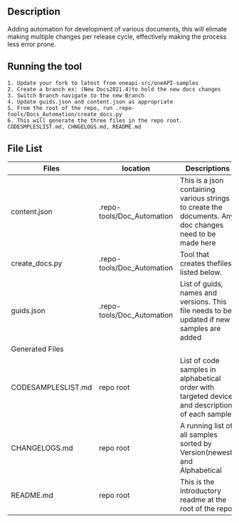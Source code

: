 ## Description

Adding automation for development of various documents, this will elimate making multiple changes per release cycle, effectively making the process less error prone.

## Running the tool
	1. Update your fork to latest from oneapi-src/oneAPI-samples
	2. Create a branch ex: (New Docs2021.4)to hold the new docs changes
	3. Switch Branch navigate to the new Branch
	4. Update guids.json and content.json as appropriate
	5. From the root of the repo, run .repo-tools/Docs_Automation/create_docs.py
	6. This will generate the three files in the repo root. CODESMPLESLIST.md, CHNGELOGS.md, README.md

## File List
|Files |location|Descriptions|
|---|-|--|
|content.json|.repo-tools/Doc_Automation|This is a json containing various strings to create the documents. Any doc changes need to be made here|
|create_docs.py|.repo-tools/Doc_Automation|Tool that creates thefiles listed below. |
|guids.json|.repo-tools/Doc_Automation|List of guids, names and versions. This file needs to be updated if new samples are added|
|Generated Files |
|CODESAMPLESLIST.md| repo root|List of code samples in alphabetical order with targeted device and description of each sample |
|CHANGELOGS.md| repo root|A running list of all samples sorted by Version(newest) and Alphabetical|
|README.md| repo root|This is the introductory readme at the root of the repo |
